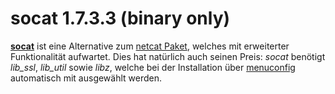 # socat 1.7.3.3 (binary only)

**[socat](http://www.dest-unreach.org/socat/)** ist
eine Alternative zum [netcat Paket](../netcat/README.md), welches mit
erweiterter Funktionalität aufwartet. Dies hat natürlich auch seinen
Preis: *socat* benötigt *lib_ssl*, *lib_util* sowie *libz*, welche bei
der Installation über
[menuconfig](../help/howtos/common/install/menuconfig.html)
automatisch mit ausgewählt werden.


